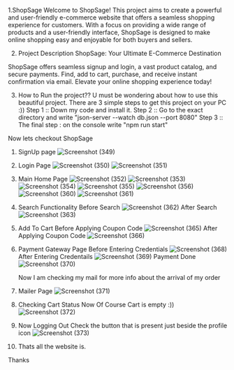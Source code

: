 1.ShopSage
Welcome to ShopSage! This project aims to create a powerful and user-friendly e-commerce website that offers a seamless shopping experience for customers. With a focus on providing a wide range of products and a user-friendly interface, ShopSage is designed to make online shopping easy and enjoyable for both buyers and sellers.


2. Project Description
ShopSage: Your Ultimate E-Commerce Destination

ShopSage offers seamless signup and login, a vast product catalog, and secure payments. Find, add to cart, purchase, and receive instant confirmation via email. Elevate your online shopping experience today!

3. How to Run the project??
   U must be wondering about how to use this beautiful project.
   There are 3 simple steps to get this project on your PC :))
   Step 1 :: Down my code and install it.
   Step 2 :: Go to the exact directory and write "json-server --watch db.json --port 8080"
   Step 3 :: The final step : on the console write "npm run start"

Now lets checkout ShopSage
1. SignUp page 
![Screenshot (349)](https://github.com/jagankumarpatra/ShopSage/assets/94950001/fc8c977d-84e2-4aa1-b962-e3b6b269fd16)

2. Login Page
   ![Screenshot (350)](https://github.com/jagankumarpatra/ShopSage/assets/94950001/6a4eab4d-4145-4b94-accc-0de5b00ddc09)
   ![Screenshot (351)](https://github.com/jagankumarpatra/ShopSage/assets/94950001/d30f2e26-dff8-49fd-b7c6-2a706789eabe)
3. Main Home Page
   ![Screenshot (352)](https://github.com/jagankumarpatra/ShopSage/assets/94950001/64f27b41-10bb-478c-844e-e887ab054793)
   ![Screenshot (353)](https://github.com/jagankumarpatra/ShopSage/assets/94950001/7ba71bca-6541-45cd-a147-3f2a01ab0451)
   ![Screenshot (354)](https://github.com/jagankumarpatra/ShopSage/assets/94950001/e7e30ebe-eb36-4c79-bfef-fda81845380b)
   ![Screenshot (355)](https://github.com/jagankumarpatra/ShopSage/assets/94950001/417d4d55-3c8b-48ba-9417-fb19fb26c695)
   ![Screenshot (356)](https://github.com/jagankumarpatra/ShopSage/assets/94950001/2abaa42b-1972-462b-8a8c-a95504bdbb8a)
   ![Screenshot (360)](https://github.com/jagankumarpatra/ShopSage/assets/94950001/1343ac13-d2ce-4b01-8a78-df00e55e7326)
   ![Screenshot (361)](https://github.com/jagankumarpatra/ShopSage/assets/94950001/f646e2c4-3834-4443-801d-340868c7c650)
   
4. Search Functionality
   Before Search
   ![Screenshot (362)](https://github.com/jagankumarpatra/ShopSage/assets/94950001/9232e4e0-c685-48ac-aa3f-0e2e7d5b7d65)
   After Search
   ![Screenshot (363)](https://github.com/jagankumarpatra/ShopSage/assets/94950001/1eb34638-d848-414a-950d-615ac2b7b1ef)

5. Add To Cart
   Before Applying Coupon Code
   ![Screenshot (365)](https://github.com/jagankumarpatra/ShopSage/assets/94950001/1ce7dee5-437c-4769-bff7-2a0523d9de96)
   After Applying Coupon Code
   ![Screenshot (366)](https://github.com/jagankumarpatra/ShopSage/assets/94950001/4f6941fd-1656-4a44-a169-cd9555664534)
   
6. Payment Gateway Page
   Before Entering Credentials
   ![Screenshot (368)](https://github.com/jagankumarpatra/ShopSage/assets/94950001/86f6916f-82a0-4c90-b883-50d0abac4235)
   After Entering Credentails
   ![Screenshot (369)](https://github.com/jagankumarpatra/ShopSage/assets/94950001/03b13d01-3519-4a1b-b660-c6fa36dba65e)
   Payment Done
   ![Screenshot (370)](https://github.com/jagankumarpatra/ShopSage/assets/94950001/a673d4e9-43a2-4e6d-90a1-0ec5e40c19ae)

   Now I am checking my mail for more info about the arrival of my order
   
7. Mailer Page
    ![Screenshot (371)](https://github.com/jagankumarpatra/ShopSage/assets/94950001/9af9d47a-57ff-46b2-8183-c6b153003760)
   
8. Checking Cart Status
     Now Of Course Cart is empty :))
   ![Screenshot (372)](https://github.com/jagankumarpatra/ShopSage/assets/94950001/7bd047a4-f6fb-4d63-820e-696dac76aad8)

9. Now Logging Out
    Check the button that is present just beside the profile icon
   ![Screenshot (373)](https://github.com/jagankumarpatra/ShopSage/assets/94950001/d6ee187e-e03a-4ad9-aac7-25f59ec5edb4)
   
10. Thats all the website is.

Thanks 


















